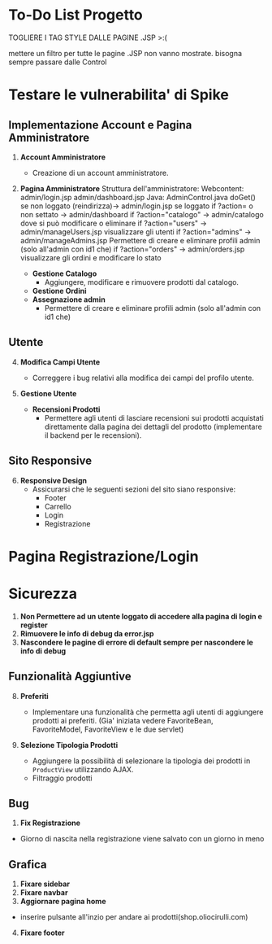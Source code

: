 # To-Do List Progetto

TOGLIERE I TAG STYLE DALLE PAGINE .JSP >:(

mettere un filtro per tutte le pagine .JSP
non vanno mostrate. bisogna sempre passare dalle Control

# Testare le vulnerabilita' di Spike


## Implementazione Account e Pagina Amministratore

1. **Account Amministratore**
   - Creazione di un account amministratore.

2. **Pagina Amministratore**
	Struttura dell'amministratore:
		Webcontent:
			admin/login.jsp
			admin/dashboard.jsp
		Java:
			AdminControl.java
				doGet()
					se non loggato (reindirizza)-> admin/login.jsp
					se loggato
						if ?action= o non settato -> admin/dashboard
						if ?action="catalogo" -> admin/catalogo dove si può modificare o eliminare
						if ?action="users" -> admin/manageUsers.jsp visualizzare gli utenti
						if ?action="admins" -> admin/manageAdmins.jsp Permettere di creare e eliminare profili admin (solo all'admin con id1 che)
						if ?action="orders" -> admin/orders.jsp visualizzare gli ordini e modificare lo stato
					
   - **Gestione Catalogo**
     - Aggiungere, modificare e rimuovere prodotti dal catalogo.
   - **Gestione Ordini**
   - **Assegnazione admin**
     - Permettere di creare e eliminare profili admin (solo all'admin con id1 che)

## Utente


4. **Modifica Campi Utente**
   - Correggere i bug relativi alla modifica dei campi del profilo utente.

5. **Gestione Utente**
   - **Recensioni Prodotti**
     - Permettere agli utenti di lasciare recensioni sui prodotti acquistati direttamente dalla pagina dei dettagli del prodotto (implementare il backend per le recensioni).

## Sito Responsive

6. **Responsive Design**
   - Assicurarsi che le seguenti sezioni del sito siano responsive:
     - Footer
     - Carrello
     - Login
     - Registrazione

# Pagina Registrazione/Login

# Sicurezza
1. **Non Permettere ad un utente loggato di accedere alla pagina di login e register**
2. **Rimuovere le info di debug da error.jsp**
3. **Nascondere le pagine di errore di default sempre per nascondere le info di debug**

## Funzionalità Aggiuntive

8. **Preferiti**
   - Implementare una funzionalità che permetta agli utenti di aggiungere prodotti ai preferiti. (Gia' iniziata vedere FavoriteBean, FavoriteModel, FavoriteView e le due servlet)


9. **Selezione Tipologia Prodotti**
   - Aggiungere la possibilità di selezionare la tipologia dei prodotti in `ProductView` utilizzando AJAX.
   - Filtraggio prodotti


## Bug

1. **Fix Registrazione**
  - Giorno di nascita nella registrazione viene salvato con un giorno in meno


## Grafica
1. **Fixare sidebar** 
2. **Fixare navbar**
3. **Aggiornare pagina home**
  - inserire pulsante all'inzio per andare ai prodotti(shop.oliocirulli.com)
4. **Fixare footer**